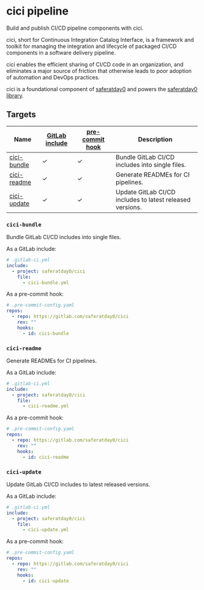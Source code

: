 # cici pipeline

Build and publish CI/CD pipeline components with cici.

cici, short for Continuous Integration Catalog Interface, is a framework and
toolkit for managing the integration and lifecycle of packaged CI/CD
components in a software delivery pipeline.

cici enables the efficient sharing of CI/CD code in an organization, and
eliminates a major source of friction that otherwise leads to poor adoption of
automation and DevOps practices.

cici is a foundational component of [saferatday0](https://saferatday0.dev/)
and powers the [saferatday0 library](https://gitlab.com/saferatday0/library).

## Targets

| Name                        | [GitLab include](https://docs.gitlab.com/ee/ci/yaml/includes.html) | [pre-commit hook](https://pre-commit.com/) | Description                                               |
| --------------------------- | ------------------------------------------------------------------ | ------------------------------------------ | --------------------------------------------------------- |
| [cici-bundle](#cici-bundle) | ✓                                                                  | ✓                                          | Bundle GitLab CI/CD includes into single files.           |
| [cici-readme](#cici-readme) | ✓                                                                  | ✓                                          | Generate READMEs for CI pipelines.                        |
| [cici-update](#cici-update) | ✓                                                                  | ✓                                          | Update GitLab CI/CD includes to latest released versions. |

### `cici-bundle`

Bundle GitLab CI/CD includes into single files.

As a GitLab include:

```yaml
# .gitlab-ci.yml
include:
  - project: saferatday0/cici
    file:
      - cici-bundle.yml
```

As a pre-commit hook:

```yaml
# .pre-commit-config.yaml
repos:
  - repo: https://gitlab.com/saferatday0/cici
    rev: ""
    hooks:
      - id: cici-bundle
```

### `cici-readme`

Generate READMEs for CI pipelines.

As a GitLab include:

```yaml
# .gitlab-ci.yml
include:
  - project: saferatday0/cici
    file:
      - cici-readme.yml
```

As a pre-commit hook:

```yaml
# .pre-commit-config.yaml
repos:
  - repo: https://gitlab.com/saferatday0/cici
    rev: ""
    hooks:
      - id: cici-readme
```

### `cici-update`

Update GitLab CI/CD includes to latest released versions.

As a GitLab include:

```yaml
# .gitlab-ci.yml
include:
  - project: saferatday0/cici
    file:
      - cici-update.yml
```

As a pre-commit hook:

```yaml
# .pre-commit-config.yaml
repos:
  - repo: https://gitlab.com/saferatday0/cici
    rev: ""
    hooks:
      - id: cici-update
```
